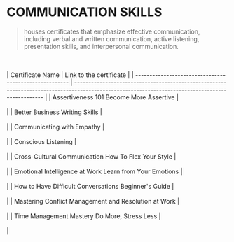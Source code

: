 # COMMUNICATION SKILLS
> houses certificates that emphasize effective communication, 
> including verbal and written communication, active listening, presentation skills, and interpersonal communication.


<br /><br />
| Certificate Name                                        | Link to the certificate                                                                                                                           |
| ------------------------------------------------------  | ------------------------------------------------------------------------------------------------------------------------------------------------- |
| Assertiveness 101 Become More Assertive |  <br /><br /> |
| Better Business Writing Skills |  <br /><br /> |
| Communicating with Empathy |  <br /><br /> |
| Conscious Listening |  <br /><br /> |
| Cross-Cultural Communication How To Flex Your Style |  <br /><br /> |
| Emotional Intelligence at Work Learn from Your Emotions |  <br /><br /> |
| How to Have Difficult Conversations Beginner's Guide |  <br /><br /> |
| Mastering Conflict Management and Resolution at Work |  <br /><br /> |
| Time Management Mastery Do More, Stress Less |  <br /><br /> |
